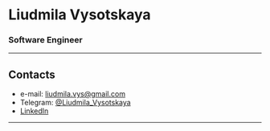 # Liudmila Vysotskaya
### Software Engineer

***

## Contacts
* e-mail: [liudmila.vys@gmail.com](mailto:liudmila.vys@gmail.com)
* Telegram: [@Liudmila_Vysotskaya](https://t.me/Liudmila_Vysotskaya)
* [LinkedIn](https://www.linkedin.com/in/liudmila-vysotskaya-b5396911b/)

***